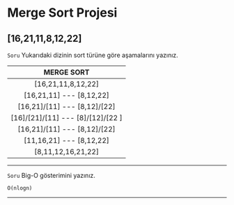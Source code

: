 # Merge Sort Projesi

## [16,21,11,8,12,22] 

`Soru` Yukarıdaki dizinin sort türüne göre aşamalarını yazınız.

| MERGE SORT |
| :----------: |
| [16,21,11,8,12,22]
| [16,21,11] --- [8,12,22] |
| [16,21]/[11] --- [8,12]/[22] |
| [16]/[21]/[11] --- [8]/[12]/[22 ] |
| [16,21]/[11] --- [8,12]/[22] |
| [11,16,21] --- [8,12,22] |
| [8,11,12,16,21,22] |




***

`Soru` Big-O gösterimini yazınız.

    O(nlogn)

***






